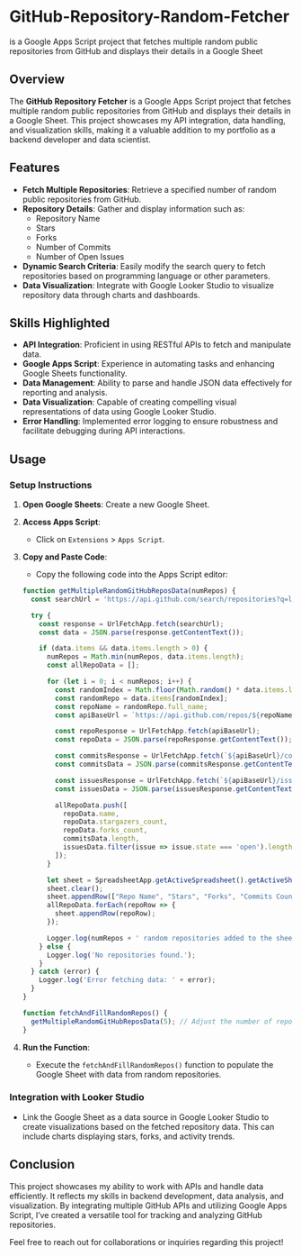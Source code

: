 # GitHub-Repository-Random-Fetcher
is a Google Apps Script project that fetches multiple random public repositories from GitHub and displays their details in a Google Sheet


## Overview

The **GitHub Repository Fetcher** is a Google Apps Script project that fetches multiple random public repositories from GitHub and displays their details in a Google Sheet. This project showcases my API integration, data handling, and visualization skills, making it a valuable addition to my portfolio as a backend developer and data scientist.

## Features

- **Fetch Multiple Repositories**: Retrieve a specified number of random public repositories from GitHub.
- **Repository Details**: Gather and display information such as:
  - Repository Name
  - Stars
  - Forks
  - Number of Commits
  - Number of Open Issues
- **Dynamic Search Criteria**: Easily modify the search query to fetch repositories based on programming language or other parameters.
- **Data Visualization**: Integrate with Google Looker Studio to visualize repository data through charts and dashboards.

## Skills Highlighted

- **API Integration**: Proficient in using RESTful APIs to fetch and manipulate data.
- **Google Apps Script**: Experience in automating tasks and enhancing Google Sheets functionality.
- **Data Management**: Ability to parse and handle JSON data effectively for reporting and analysis.
- **Data Visualization**: Capable of creating compelling visual representations of data using Google Looker Studio.
- **Error Handling**: Implemented error logging to ensure robustness and facilitate debugging during API interactions.

## Usage

### Setup Instructions

1. **Open Google Sheets**: Create a new Google Sheet.
2. **Access Apps Script**:
   - Click on `Extensions` > `Apps Script`.
3. **Copy and Paste Code**:
   - Copy the following code into the Apps Script editor:

   ```javascript
   function getMultipleRandomGitHubReposData(numRepos) {
     const searchUrl = 'https://api.github.com/search/repositories?q=language:javascript&sort=stars&order=desc';

     try {
       const response = UrlFetchApp.fetch(searchUrl);
       const data = JSON.parse(response.getContentText());

       if (data.items && data.items.length > 0) {
         numRepos = Math.min(numRepos, data.items.length);
         const allRepoData = [];

         for (let i = 0; i < numRepos; i++) {
           const randomIndex = Math.floor(Math.random() * data.items.length);
           const randomRepo = data.items[randomIndex];
           const repoName = randomRepo.full_name;
           const apiBaseUrl = `https://api.github.com/repos/${repoName}`;

           const repoResponse = UrlFetchApp.fetch(apiBaseUrl);
           const repoData = JSON.parse(repoResponse.getContentText());

           const commitsResponse = UrlFetchApp.fetch(`${apiBaseUrl}/commits`);
           const commitsData = JSON.parse(commitsResponse.getContentText());

           const issuesResponse = UrlFetchApp.fetch(`${apiBaseUrl}/issues`);
           const issuesData = JSON.parse(issuesResponse.getContentText());

           allRepoData.push([
             repoData.name,
             repoData.stargazers_count,
             repoData.forks_count,
             commitsData.length,
             issuesData.filter(issue => issue.state === 'open').length
           ]);
         }

         let sheet = SpreadsheetApp.getActiveSpreadsheet().getActiveSheet();
         sheet.clear();
         sheet.appendRow(["Repo Name", "Stars", "Forks", "Commits Count", "Open Issues Count"]);
         allRepoData.forEach(repoRow => {
           sheet.appendRow(repoRow);
         });

         Logger.log(numRepos + ' random repositories added to the sheet.');
       } else {
         Logger.log('No repositories found.');
       }
     } catch (error) {
       Logger.log('Error fetching data: ' + error);
     }
   }

   function fetchAndFillRandomRepos() {
     getMultipleRandomGitHubReposData(5); // Adjust the number of repositories as needed
   }
   ```

4. **Run the Function**:
   - Execute the `fetchAndFillRandomRepos()` function to populate the Google Sheet with data from random repositories.

### Integration with Looker Studio

- Link the Google Sheet as a data source in Google Looker Studio to create visualizations based on the fetched repository data. This can include charts displaying stars, forks, and activity trends.

## Conclusion

This project showcases my ability to work with APIs and handle data efficiently. It reflects my skills in backend development, data analysis, and visualization. By integrating multiple GitHub APIs and utilizing Google Apps Script, I’ve created a versatile tool for tracking and analyzing GitHub repositories.

Feel free to reach out for collaborations or inquiries regarding this project!

